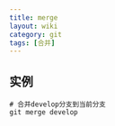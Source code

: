 ```yaml
---
title: merge
layout: wiki
category: git
tags: [合并]
---
```



## 实例

```shell
# 合并develop分支到当前分支
git merge develop
```
